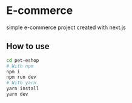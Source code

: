 # E-commerce 

simple e-commerce project created with next.js

## How to use

```sh
cd pet-eshop
# With npm
npm i
npm run dev
# With yarn
yarn install
yarn dev
```
